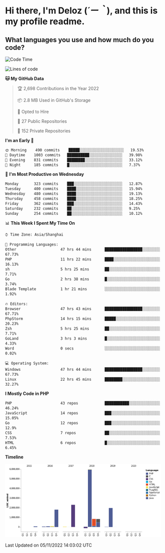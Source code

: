 # **Hi there, I'm Deloz (*´ー｀*), and this is my profile readme.**
<!--  [![Profile views](https://gpvc.arturio.dev/dank-del)](https://github.com/dank-del) -->
## **What languages you use and how much do you code?**

<!--START_SECTION:waka-->
![Code Time](http://img.shields.io/badge/Code%20Time-241%20hrs%2058%20mins-blue)

![Lines of code](https://img.shields.io/badge/From%20Hello%20World%20I%27ve%20Written-14%20Million%20lines%20of%20code-blue)

**🐱 My GitHub Data** 

> 🏆 2,698 Contributions in the Year 2022
 > 
> 📦 2.8 MB Used in GitHub's Storage 
 > 
> 💼 Opted to Hire
 > 
> 📜 27 Public Repositories 
 > 
> 🔑 152 Private Repositories  
 > 
**I'm an Early 🐤** 

```text
🌞 Morning    490 commits    █████░░░░░░░░░░░░░░░░░░░░   19.53% 
🌆 Daytime    1003 commits   ██████████░░░░░░░░░░░░░░░   39.98% 
🌃 Evening    831 commits    ████████░░░░░░░░░░░░░░░░░   33.12% 
🌙 Night      185 commits    █░░░░░░░░░░░░░░░░░░░░░░░░   7.37%

```
📅 **I'm Most Productive on Wednesday** 

```text
Monday       323 commits    ███░░░░░░░░░░░░░░░░░░░░░░   12.87% 
Tuesday      400 commits    ████░░░░░░░░░░░░░░░░░░░░░   15.94% 
Wednesday    480 commits    ████░░░░░░░░░░░░░░░░░░░░░   19.13% 
Thursday     458 commits    ████░░░░░░░░░░░░░░░░░░░░░   18.25% 
Friday       362 commits    ███░░░░░░░░░░░░░░░░░░░░░░   14.43% 
Saturday     232 commits    ██░░░░░░░░░░░░░░░░░░░░░░░   9.25% 
Sunday       254 commits    ██░░░░░░░░░░░░░░░░░░░░░░░   10.12%

```


📊 **This Week I Spent My Time On** 

```text
⌚︎ Time Zone: Asia/Shanghai

💬 Programming Languages: 
Other                    47 hrs 44 mins      █████████████████░░░░░░░░   67.73% 
PHP                      11 hrs 22 mins      ████░░░░░░░░░░░░░░░░░░░░░   16.13% 
sh                       5 hrs 25 mins       ██░░░░░░░░░░░░░░░░░░░░░░░   7.71% 
Go                       2 hrs 38 mins       █░░░░░░░░░░░░░░░░░░░░░░░░   3.74% 
Blade Template           1 hr 21 mins        ░░░░░░░░░░░░░░░░░░░░░░░░░   1.92%

🔥 Editors: 
Browser                  47 hrs 43 mins      █████████████████░░░░░░░░   67.71% 
PhpStorm                 14 hrs 15 mins      █████░░░░░░░░░░░░░░░░░░░░   20.23% 
Zsh                      5 hrs 25 mins       ██░░░░░░░░░░░░░░░░░░░░░░░   7.71% 
GoLand                   3 hrs 3 mins        █░░░░░░░░░░░░░░░░░░░░░░░░   4.33% 
Word                     0 secs              ░░░░░░░░░░░░░░░░░░░░░░░░░   0.02%

💻 Operating System: 
Windows                  47 hrs 44 mins      █████████████████░░░░░░░░   67.73% 
Linux                    22 hrs 45 mins      ████████░░░░░░░░░░░░░░░░░   32.27%

```

**I Mostly Code in PHP** 

```text
PHP                      43 repos            ███████████░░░░░░░░░░░░░░   46.24% 
JavaScript               14 repos            ███░░░░░░░░░░░░░░░░░░░░░░   15.05% 
Go                       12 repos            ███░░░░░░░░░░░░░░░░░░░░░░   12.9% 
CSS                      7 repos             ██░░░░░░░░░░░░░░░░░░░░░░░   7.53% 
HTML                     6 repos             █░░░░░░░░░░░░░░░░░░░░░░░░   6.45%

```


**Timeline**

![Chart not found](https://raw.githubusercontent.com/deloz/deloz/main/charts/bar_graph.png) 


 Last Updated on 05/11/2022 14:03:02 UTC
<!--END_SECTION:waka-->
